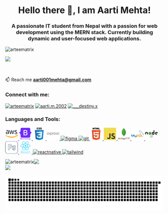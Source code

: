 <h1 align="center">Hello there 👋, I am Aarti Mehta!</h1>
<h3 align="center">A passionate IT student from Nepal with a passion for web development using the MERN stack. Currently building dynamic and user-focused web applications.</h3>

<p align="left"> <img src="https://komarev.com/ghpvc/?username=arteematrix&label=Profile%20views&color=0e75b6&style=flat" alt="arteematrix" /> </p>

![](https://github-profile-trophy.vercel.app/?username=arteeMatrix&theme=radical&no-frame=false&no-bg=false&margin-w=4)


<!-- <p align="left"> <a href="https://github.com/ryo-ma/github-profile-trophy"><img src="https://github-profile-trophy.vercel.app/?username=arteematrix" alt="arteematrix" /></a> </p> -->

<p align="left"> <a href="https://twitter.com/" target="blank"><img src="https://img.shields.io/twitter/follow/?logo=twitter&style=for-the-badge" alt="" /></a> </p>

📫 Reach me **aarti001mehta@gmail.com**

<h3 align="left">Connect with me:</h3>
<p align="left">
<a href="https://linkedin.com/in/arteematrix" target="blank"><img align="center" src="https://raw.githubusercontent.com/rahuldkjain/github-profile-readme-generator/master/src/images/icons/Social/linked-in-alt.svg" alt="arteematrix" height="30" width="40" /></a>
<a href="https://fb.com/aarti.m.2002" target="blank"><img align="center" src="https://raw.githubusercontent.com/rahuldkjain/github-profile-readme-generator/master/src/images/icons/Social/facebook.svg" alt="aarti.m.2002" height="30" width="40" /></a>
<a href="https://instagram.com/___destiny.x" target="blank"><img align="center" src="https://raw.githubusercontent.com/rahuldkjain/github-profile-readme-generator/master/src/images/icons/Social/instagram.svg" alt="___destiny.x" height="30" width="40" /></a>
</p>

<h3 align="left">Languages and Tools:</h3>
<p align="left"> <a href="https://aws.amazon.com" target="_blank" rel="noreferrer"> <img src="https://raw.githubusercontent.com/devicons/devicon/master/icons/amazonwebservices/amazonwebservices-original-wordmark.svg" alt="aws" width="40" height="40"/> </a> <a href="https://getbootstrap.com" target="_blank" rel="noreferrer"> <img src="https://raw.githubusercontent.com/devicons/devicon/master/icons/bootstrap/bootstrap-plain-wordmark.svg" alt="bootstrap" width="40" height="40"/> </a> <a href="https://www.w3schools.com/css/" target="_blank" rel="noreferrer"> <img src="https://raw.githubusercontent.com/devicons/devicon/master/icons/css3/css3-original-wordmark.svg" alt="css3" width="40" height="40"/> </a> <a href="https://expressjs.com" target="_blank" rel="noreferrer"> <img src="https://raw.githubusercontent.com/devicons/devicon/master/icons/express/express-original-wordmark.svg" alt="express" width="40" height="40"/> </a> <a href="https://www.figma.com/" target="_blank" rel="noreferrer"> <img src="https://www.vectorlogo.zone/logos/figma/figma-icon.svg" alt="figma" width="40" height="40"/> </a> <a href="https://git-scm.com/" target="_blank" rel="noreferrer"> <img src="https://www.vectorlogo.zone/logos/git-scm/git-scm-icon.svg" alt="git" width="40" height="40"/> </a> <a href="https://www.w3.org/html/" target="_blank" rel="noreferrer"> <img src="https://raw.githubusercontent.com/devicons/devicon/master/icons/html5/html5-original-wordmark.svg" alt="html5" width="40" height="40"/> </a> <a href="https://developer.mozilla.org/en-US/docs/Web/JavaScript" target="_blank" rel="noreferrer"> <img src="https://raw.githubusercontent.com/devicons/devicon/master/icons/javascript/javascript-original.svg" alt="javascript" width="40" height="40"/> </a> <a href="https://www.mongodb.com/" target="_blank" rel="noreferrer"> <img src="https://raw.githubusercontent.com/devicons/devicon/master/icons/mongodb/mongodb-original-wordmark.svg" alt="mongodb" width="40" height="40"/> </a> <a href="https://www.mysql.com/" target="_blank" rel="noreferrer"> <img src="https://raw.githubusercontent.com/devicons/devicon/master/icons/mysql/mysql-original-wordmark.svg" alt="mysql" width="40" height="40"/> </a> <a href="https://nodejs.org" target="_blank" rel="noreferrer"> <img src="https://raw.githubusercontent.com/devicons/devicon/master/icons/nodejs/nodejs-original-wordmark.svg" alt="nodejs" width="40" height="40"/> </a> <a href="https://www.photoshop.com/en" target="_blank" rel="noreferrer"> <img src="https://raw.githubusercontent.com/devicons/devicon/master/icons/photoshop/photoshop-line.svg" alt="photoshop" width="40" height="40"/> </a> <a href="https://reactjs.org/" target="_blank" rel="noreferrer"> <img src="https://raw.githubusercontent.com/devicons/devicon/master/icons/react/react-original-wordmark.svg" alt="react" width="40" height="40"/> </a> <a href="https://reactnative.dev/" target="_blank" rel="noreferrer"> <img src="https://reactnative.dev/img/header_logo.svg" alt="reactnative" width="40" height="40"/> </a> <a href="https://tailwindcss.com/" target="_blank" rel="noreferrer"> <img src="https://www.vectorlogo.zone/logos/tailwindcss/tailwindcss-icon.svg" alt="tailwind" width="40" height="40"/> </a> </p>

<p><img align="left" src="https://github-readme-stats.vercel.app/api/top-langs?username=arteematrix&show_icons=true&locale=en&layout=compact" alt="arteematrix" /></p>

![](https://github-readme-stats.vercel.app/api?username=arteeMatrix&theme=dark&hide_border=false&include_all_commits=false&count_private=false)<br/>
![](https://github-readme-streak-stats.herokuapp.com/?user=arteeMatrix&theme=dark&hide_border=false)
<!-- <p>&nbsp;<img align="center" src="https://github-readme-stats.vercel.app/api?username=arteematrix&show_icons=true&locale=en" alt="arteematrix" /></p> -->

<!-- <p><img align="center" src="https://github-readme-streak-stats.herokuapp.com/?user=arteematrix&" alt="arteematrix" /></p> -->

<!-- Proudly created with GPRM ( https://gprm.itsvg.in ) -->
<picture>
  <source media="(prefers-color-scheme: dark)" srcset="https://raw.githubusercontent.com/arteeMatrix/arteeMatrix/output/github-snake-dark.svg" />
  <source media="(prefers-color-scheme: light)" srcset="https://raw.githubusercontent.com/arteeMatrix/arteeMatrix/output/github-snake.svg" />
  <img alt="github-snake" src="https://raw.githubusercontent.com/arteeMatrix/arteeMatrix/output/github-snake.svg" />
</picture>